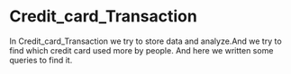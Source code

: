 # Credit_card_Transaction
In Credit_card_Transaction we try to store data and analyze.And we try to find which credit card used more by people.
And here we written some queries to find it.
